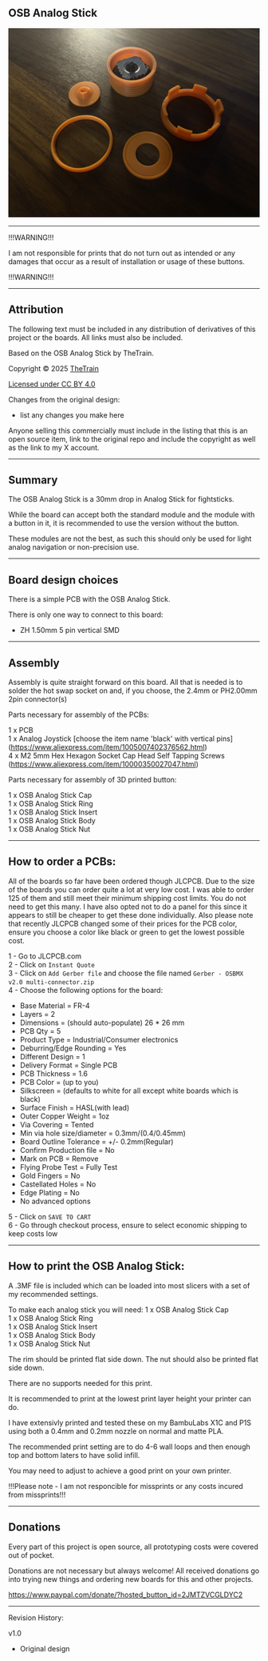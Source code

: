 ## OSB Analog Stick
![OSB Analog Stick 01](Assets/OSB%20Analog%20Stick%2001.JPG)

---

!!!WARNING!!!

I am not responsible for prints that do not turn out as intended or any damages that occur as a result of installation or usage of these buttons.

!!!WARNING!!!

---

## Attribution

The following text must be included in any distribution of derivatives of this project or the boards. All links must also be included.

Based on the OSB Analog Stick by TheTrain.

Copyright © 2025 [TheTrain](http://x.com/thetrain24)<br/>

[Licensed under CC BY 4.0](https://creativecommons.org/licenses/by/4.0/)

Changes from the original design:
  - list any changes you make here

Anyone selling this commercially must include in the listing that this is an open source item, link to the original repo and include the copyright as well as the link to my X account.

---

## Summary

The OSB Analog Stick is a 30mm drop in Analog Stick for fightsticks.

While the board can accept both the standard module and the module with a button in it, it is recommended to use the version without the button.

These modules are not the best, as such this should only be used for light analog navigation or non-precision use.

---

## Board design choices

There is a simple PCB with the OSB Analog Stick.

There is only one way to connect to this board:
- ZH 1.50mm 5 pin vertical SMD

---

## Assembly

Assembly is quite straight forward on this board.  All that is needed is to solder the hot swap socket on and, if you choose, the 2.4mm or PH2.00mm 2pin connector(s)

Parts necessary for assembly of the PCBs:

1 x PCB<br/>
1 x Analog Joystick [choose the item name 'black' with vertical pins] (https://www.aliexpress.com/item/1005007402376562.html)<br/>
4 x M2 5mm Hex Hexagon Socket Cap Head Self Tapping Screws (https://www.aliexpress.com/item/10000350027047.html)<br/>

Parts necessary for assembly of 3D printed button:

1 x OSB Analog Stick Cap<br/>
1 x OSB Analog Stick Ring<br/>
1 x OSB Analog Stick Insert<br/>
1 x OSB Analog Stick Body<br/>
1 x OSB Analog Stick Nut<br/>

---

## How to order a PCBs:

All of the boards so far have been ordered though JLCPCB.  Due to the size of the boards you can order quite a lot at very low cost.  I was able to order 125 of them and still meet their minimum shipping cost limits.  You do not need to get this many.  I have also opted not to do a panel for this since it appears to still be cheaper to get these done individually.  Also please note that recently JLCPCB changed some of their prices for the PCB color, ensure you choose a color like black or green to get the lowest possible cost.

1 - Go to JLCPCB.com<br/>
2 - Click on `Instant Quote`<br/>
3 - Click on `Add Gerber file` and choose the file named `Gerber - OSBMX v2.0 multi-connector.zip`<br/>
4 - Choose the following options for the board:<br/>
- Base Material = FR-4<br/>
- Layers = 2<br/>
- Dimensions = (should auto-populate) 26 * 26 mm<br/>
- PCB Qty = 5<br/>
- Product Type = Industrial/Consumer electronics<br/>
- Deburring/Edge Rounding = Yes<br/>
- Different Design = 1<br/>
- Delivery Format = Single PCB<br/>
- PCB Thickness = 1.6<br/>
- PCB Color = (up to you)<br/>
- Silkscreen = (defaults to white for all except white boards which is black)<br/>
- Surface Finish = HASL(with lead)<br/>
- Outer Copper Weight = 1oz<br/>
- Via Covering = Tented<br/>
- Min via hole size/diameter = 0.3mm/(0.4/0.45mm)<br/>
- Board Outline Tolerance = +/- 0.2mm(Regular)<br/>
- Confirm Production file = No<br/>
- Mark on PCB = Remove<br/>
- Flying Probe Test = Fully Test<br/>
- Gold Fingers = No<br/>
- Castellated Holes = No<br/>
- Edge Plating = No<br/>
- No advanced options<br/>

5 - Click on `SAVE TO CART`<br/>
6 - Go through checkout process, ensure to select economic shipping to keep costs low

---

## How to print the OSB Analog Stick:

A .3MF file is included which can be loaded into most slicers with a set of my recommended settings.  

To make each analog stick you will need:
1 x OSB Analog Stick Cap<br/>
1 x OSB Analog Stick Ring<br/>
1 x OSB Analog Stick Insert<br/>
1 x OSB Analog Stick Body<br/>
1 x OSB Analog Stick Nut<br/>

The rim should be printed flat side down.  The nut should also be printed flat side down.  

There are no supports needed for this print.  

It is recommended to print at the lowest print layer height your printer can do.  

I have extensivly printed and tested these on my BambuLabs X1C and P1S using both a 0.4mm and 0.2mm nozzle on normal and matte PLA.  

The recommended print setting are to do 4-6 wall loops and then enough top and bottom laters to have solid infill.  

You may need to adjust to achieve a good print on your own printer.  

!!!Please note - I am not responcible for missprints or any costs incured from missprints!!!


---

## Donations

Every part of this project is open source, all prototyping costs were covered out of pocket.

Donations are not necessary but always welcome!  All received donations go into trying new things and ordering new boards for this and other projects.

https://www.paypal.com/donate/?hosted_button_id=2JMTZVCGLDYC2


---

Revision History:

v1.0
- Original design